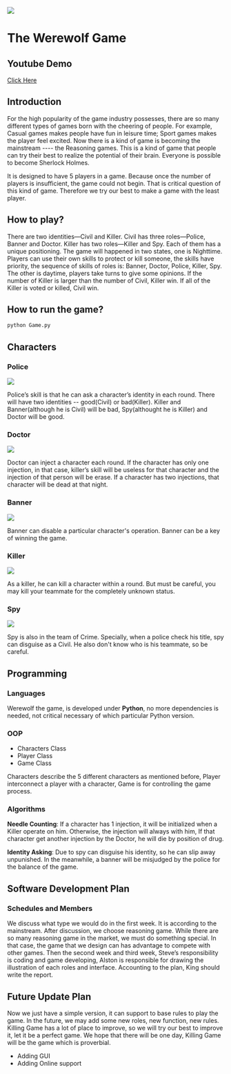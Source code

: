 ![](./assets/logo.png)

# The Werewolf Game

## Youtube Demo
[Click Here](https://www.youtube.com/watch?v=RUlb3AJOruQ)

## Introduction

For the high popularity of the game industry possesses, there are so many different types of games born with the cheering of people. For example, Casual games makes people have fun in leisure time; Sport games makes the player feel excited. Now there is a kind of game is becoming the mainstream ---- the Reasoning games. This is a kind of game that people can try their best to realize the potential of their brain. Everyone is possible to become Sherlock Holmes.

It is designed to have 5 players in a game. Because once the number of players is insufficient, the game could not begin. That is critical question of this kind of game. Therefore we try our best to make a game with the least player.

## How to play?

There are two identities—Civil and Killer. Civil has three roles—Police, Banner and  Doctor. Killer has two roles—Killer and Spy. Each of them has a unique positioning. The game will happened in two states, one is Nighttime. Players can use their own skills to protect or kill someone, the skills have priority, the sequence of skills of roles is: Banner, Doctor, Police, Killer, Spy. The other is daytime, players take turns to give some opinions. If the number of Killer is larger than the number of Civil, Killer win. If all of the Killer is voted or killed, Civil win.

## How to run the game?

```bash
python Game.py
```

## Characters

### Police

![](./assets/police.jpeg)

Police’s skill is that he can ask a character’s identity in each round. There will have two identities -- good(Civil) or bad(Killer). Killer and Banner(although he is Civil) will be bad, Spy(althought he is Killer) and Doctor will be good.

### Doctor

![](./assets/doctor.jpeg)

Doctor can inject a character each round. If the character has only one injection, in that case, killer’s skill will be useless for that character and the injection of that person will be erase. If a character has two injections, that character will be dead at that night.

### Banner

![](./assets/banner.jpeg)

Banner can disable a particular character's operation. Banner can be a key of winning the game.

### Killer

![](./assets/killer.jpeg)

As a killer, he can kill a character within a round. But must be careful, you may kill your teammate for the completely unknown status.

### Spy

![](./assets/spy.jpeg)

Spy is also in the team of Crime. Specially, when a police check his title, spy can disguise as a Civil. He also don't know who is his teammate, so be careful.

## Programming

### Languages

Werewolf the game, is developed under **Python**, no more dependencies is needed, not critical necessary of which particular Python version.

### OOP

* Characters Class
* Player Class
* Game Class

Characters describe the 5 different characters as mentioned before, Player interconnect a player with a character, Game is for controlling the game process.

### Algorithms

**Needle Counting**: If a character has 1 injection, it will be initialized when a Killer operate on him. Otherwise, the injection will always with him, If that character get another injection by the Doctor, he will die by position of drug. 

**Identity Asking**: Due to spy can disguise his identity, so he can slip away unpunished. In the meanwhile, a banner will be misjudged by the police for the balance of the game.

## Software Development Plan

### Schedules and Members

We discuss what type we would do in the first week. It is according to the mainstream. After discussion, we choose reasoning game. While there are so many reasoning game in the market, we must do something special. In that case, the game that we design can has advantage to compete with other games. Then the second week and third week, Steve’s responsibility is coding and game developing, Alston is responsible for drawing the illustration of each roles and interface. Accounting to the plan, King should write the report.

## Future Update Plan

Now we just have a simple version, it can support to base rules to play the game. In the future, we may add some new roles, new function, new rules. Killing Game has a lot of place to improve, so we will try our best to improve it, let it be a perfect game. We hope that there will be one day, Killing Game will be the game which is proverbial.

* Adding GUI
* Adding Online support

